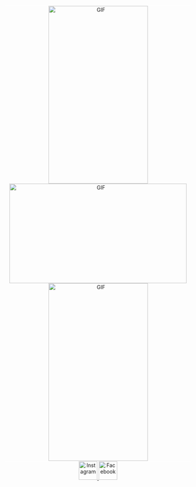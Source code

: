<div align="center" style="border: 1px solid white;">
    <img src="https://media.giphy.com/media/scZPhLqaVOM1qG4lT9/giphy.gif" width="269" height="480" alt="GIF"> <!-- Portrait -->
    <img src="https://media.giphy.com/media/MDJ9IbxxvDUQM/giphy.gif" width="480" height="269" alt="GIF"> <!-- Landscape -->
    <img src="https://media.giphy.com/media/gEKz4VLX7fQlsl8SFE/giphy.gif" width="269" height="480" alt="GIF"> <!-- Portrait -->
</div>

<div align="center">
    <a href="https://www.instagram.com/yassine.ajagrou" target="_blank">
        <img src="https://upload.wikimedia.org/wikipedia/commons/a/a5/Instagram_icon.png" alt="Instagram" width="50" height="50">
    </a>
    <a href="https://www.facebook.com/yassine.ajagrou.0" target="_blank">
        <img src="https://upload.wikimedia.org/wikipedia/commons/thumb/b/b8/2021_Facebook_icon.svg/512px-2021_Facebook_icon.svg.png?20220821121039" alt="Facebook" width="50" height="50">
    </a>
</div>
